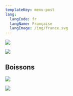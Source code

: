 ```yaml
---
templateKey: menu-post
lang:
  langCode: fr
  langName: Française
  langImage: /img/france.svg
---
```

![](/img/carta-1.png)

![](/img/carta-2.png)

## Boissons

![](/img/begudes-1.png)

![](/img/begudes-2.png)
